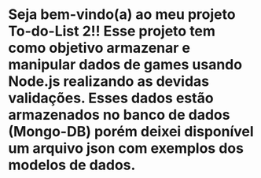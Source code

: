 # Seja bem-vindo(a) ao meu projeto To-do-List 2!! Esse projeto tem como objetivo armazenar e manipular dados de games usando Node.js realizando as devidas validações. Esses dados estão armazenados no banco de dados (Mongo-DB) porém deixei disponível um arquivo json com exemplos dos modelos de dados. 
